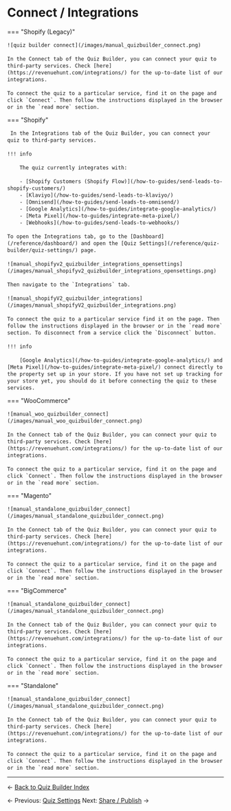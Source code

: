 # Connect / Integrations

=== "Shopify (Legacy)"

    ![quiz builder connect](/images/manual_quizbuilder_connect.png)

    In the Connect tab of the Quiz Builder, you can connect your quiz to third-party services. Check [here](https://revenuehunt.com/integrations/) for the up-to-date list of our integrations.

    To connect the quiz to a particular service, find it on the page and click `Connect`. Then follow the instructions displayed in the browser or in the `read more` section.

=== "Shopify"

     In the Integrations tab of the Quiz Builder, you can connect your quiz to third-party services. 
     
    !!! info
     
        The quiz currently integrates with:

        - [Shopify Customers (Shopify Flow)](/how-to-guides/send-leads-to-shopify-customers/)
        - [Klaviyo](/how-to-guides/send-leads-to-klaviyo/)
        - [Omnisend](/how-to-guides/send-leads-to-omnisend/)
        - [Google Analytics](/how-to-guides/integrate-google-analytics/)
        - [Meta Pixel](/how-to-guides/integrate-meta-pixel/)
        - [Webhooks](/how-to-guides/send-leads-to-webhooks/)

    To open the Integrations tab, go to the [Dashboard](/reference/dashboard/) and open the [Quiz Settings](/reference/quiz-builder/quiz-settings/) page.

    ![manual_shopifyv2_quizbuilder_integrations_opensettings](/images/manual_shopifyv2_quizbuilder_integrations_opensettings.png)

    Then navigate to the `Integrations` tab.

    ![manual_shopifyV2_quizbuilder_integrations](/images/manual_shopifyV2_quizbuilder_integrations.png)

    To connect the quiz to a particular service find it on the page. Then follow the instructions displayed in the browser or in the `read more` section. To disconnect from a service click the `Disconnect` button.

    !!! info

        [Google Analytics](/how-to-guides/integrate-google-analytics/) and [Meta Pixel](/how-to-guides/integrate-meta-pixel/) connect directly to the property set up in your store. If you have not set up tracking for your store yet, you should do it before connecting the quiz to these services.

=== "WooCommerce"

    ![manual_woo_quizbuilder_connect](/images/manual_woo_quizbuilder_connect.png)

    In the Connect tab of the Quiz Builder, you can connect your quiz to third-party services. Check [here](https://revenuehunt.com/integrations/) for the up-to-date list of our integrations.

    To connect the quiz to a particular service, find it on the page and click `Connect`. Then follow the instructions displayed in the browser or in the `read more` section.

=== "Magento"

    ![manual_standalone_quizbuilder_connect](/images/manual_standalone_quizbuilder_connect.png)

    In the Connect tab of the Quiz Builder, you can connect your quiz to third-party services. Check [here](https://revenuehunt.com/integrations/) for the up-to-date list of our integrations.

    To connect the quiz to a particular service, find it on the page and click `Connect`. Then follow the instructions displayed in the browser or in the `read more` section.

=== "BigCommerce"

    ![manual_standalone_quizbuilder_connect](/images/manual_standalone_quizbuilder_connect.png)

    In the Connect tab of the Quiz Builder, you can connect your quiz to third-party services. Check [here](https://revenuehunt.com/integrations/) for the up-to-date list of our integrations.

    To connect the quiz to a particular service, find it on the page and click `Connect`. Then follow the instructions displayed in the browser or in the `read more` section.

=== "Standalone"

    ![manual_standalone_quizbuilder_connect](/images/manual_standalone_quizbuilder_connect.png)

    In the Connect tab of the Quiz Builder, you can connect your quiz to third-party services. Check [here](https://revenuehunt.com/integrations/) for the up-to-date list of our integrations.

    To connect the quiz to a particular service, find it on the page and click `Connect`. Then follow the instructions displayed in the browser or in the `read more` section.


---

← [Back to Quiz Builder Index](/reference/quiz-builder/)


← Previous: [Quiz Settings](/reference/quiz-builder/quiz-settings/)
Next: [Share / Publish](/reference/quiz-builder/share-publish/) →
